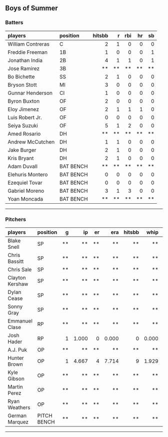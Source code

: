 ## Boys of Summer

### Batters

 
|players           |position  | hitsbb|  r| rbi| hr| sb| 
|:-----------------|:---------|------:|--:|---:|--:|--:| 
|William Contreras |C         |      2|  1|   0|  0|  0| 
|Freddie Freeman   |1B        |      1|  0|   0|  0|  1| 
|Jonathan India    |2B        |      4|  1|   1|  0|  1| 
|Jose Ramirez      |3B        |     **| **|  **| **| **| 
|Bo Bichette       |SS        |      2|  1|   0|  0|  0| 
|Bryson Stott      |MI        |      3|  0|   0|  0|  0| 
|Gunnar Henderson  |CI        |      1|  0|   0|  0|  0| 
|Byron Buxton      |OF        |      2|  0|   0|  0|  0| 
|Eloy Jimenez      |OF        |      2|  1|   1|  1|  0| 
|Luis Robert Jr.   |OF        |      0|  0|   0|  0|  0| 
|Seiya Suzuki      |OF        |      5|  1|   2|  0|  0| 
|Amed Rosario      |DH        |     **| **|  **| **| **| 
|Andrew McCutchen  |DH        |      1|  1|   0|  0|  0| 
|Jake Burger       |DH        |      2|  1|   0|  0|  0| 
|Kris Bryant       |DH        |      2|  1|   0|  0|  0| 
|Adam Duvall       |BAT BENCH |     **| **|  **| **| **| 
|Elehuris Montero  |BAT BENCH |      0|  0|   0|  0|  0| 
|Ezequiel Tovar    |BAT BENCH |      0|  0|   0|  0|  0| 
|Gabriel Moreno    |BAT BENCH |      3|  1|   3|  0|  0| 
|Yoan Moncada      |BAT BENCH |     **| **|  **| **| **| 


* * *

### Pitchers

 
|players         |position    |  g|    ip| er|   era| hitsbb|  whip| so|  w| sv| 
|:---------------|:-----------|--:|-----:|--:|-----:|------:|-----:|--:|--:|--:| 
|Blake Snell     |SP          | **|    **| **|    **|     **|    **| **| **| **| 
|Chris Bassitt   |SP          | **|    **| **|    **|     **|    **| **| **| **| 
|Chris Sale      |SP          | **|    **| **|    **|     **|    **| **| **| **| 
|Clayton Kershaw |SP          | **|    **| **|    **|     **|    **| **| **| **| 
|Dylan Cease     |SP          | **|    **| **|    **|     **|    **| **| **| **| 
|Sonny Gray      |SP          | **|    **| **|    **|     **|    **| **| **| **| 
|Emmanuel Clase  |RP          | **|    **| **|    **|     **|    **| **| **| **| 
|Josh Hader      |RP          |  1| 1.000|  0| 0.000|      0| 0.000|  1|  0|  1| 
|A.J. Puk        |OP          | **|    **| **|    **|     **|    **| **| **| **| 
|Hunter Brown    |OP          |  1| 4.667|  4| 7.714|      9| 1.929|  7|  0|  0| 
|Kyle Gibson     |OP          | **|    **| **|    **|     **|    **| **| **| **| 
|Martin Perez    |OP          | **|    **| **|    **|     **|    **| **| **| **| 
|Ryan Weathers   |OP          | **|    **| **|    **|     **|    **| **| **| **| 
|German Marquez  |PITCH BENCH | **|    **| **|    **|     **|    **| **| **| **| 


* * *


